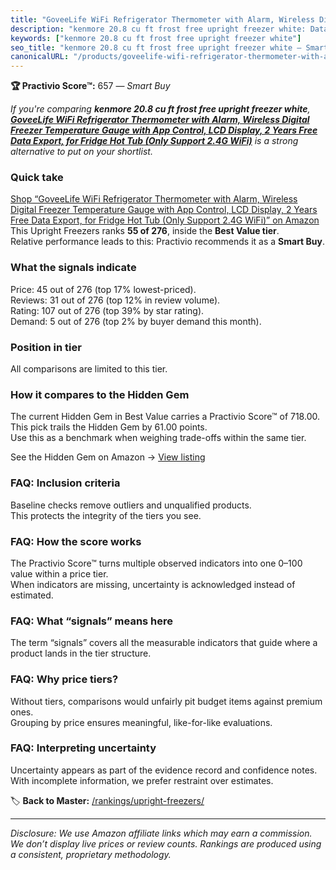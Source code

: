 ```yaml
---
title: "GoveeLife WiFi Refrigerator Thermometer with Alarm, Wireless Digital Freezer Temperature Gauge with App Control, LCD Display, 2 Years Free Data Export, for Fridge Hot Tub (Only Support 2.4G WiFi)"
description: "kenmore 20.8 cu ft frost free upright freezer white: Data-driven within Best Value ranking using the Practivio Score™. Positioned by quality, value, demand, fi…"
keywords: ["kenmore 20.8 cu ft frost free upright freezer white"]
seo_title: "kenmore 20.8 cu ft frost free upright freezer white — Smart Buy Best Value (2025)"
canonicalURL: "/products/goveelife-wifi-refrigerator-thermometer-with-alarm-wireless-digital-freezer-temperature-gauge-with-app-control-lcd-display-2-years-free-data-export-for-fridge-hot-tub-only-support-24g-wifi-B0CL9YZQLH/"
---
```


**🏆 Practivio Score™:** 657 — _Smart Buy_


*If you're comparing **kenmore 20.8 cu ft frost free upright freezer white**, **[GoveeLife WiFi Refrigerator Thermometer with Alarm, Wireless Digital Freezer Temperature Gauge with App Control, LCD Display, 2 Years Free Data Export, for Fridge Hot Tub (Only Support 2.4G WiFi)](https://www.amazon.com/dp/B0CL9YZQLH?tag=practivio-20)** is a strong alternative to put on your shortlist.*
### Quick take
[Shop “GoveeLife WiFi Refrigerator Thermometer with Alarm, Wireless Digital Freezer Temperature Gauge with App Control, LCD Display, 2 Years Free Data Export, for Fridge Hot Tub (Only Support 2.4G WiFi)” on Amazon](https://www.amazon.com/dp/B0CL9YZQLH?tag=practivio-20)
This Upright Freezers ranks **55 of 276**, inside the **Best Value tier**.  
Relative performance leads to this: Practivio recommends it as a **Smart Buy**.

### What the signals indicate
Price: 45 out of 276 (top 17% lowest-priced).  
Reviews: 31 out of 276 (top 12% in review volume).  
Rating: 107 out of 276 (top 39% by star rating).  
Demand: 5 out of 276 (top 2% by buyer demand this month).

### Position in tier
All comparisons are limited to this tier.

### How it compares to the Hidden Gem
The current Hidden Gem in Best Value carries a Practivio Score™ of 718.00.  
This pick trails the Hidden Gem by 61.00 points.  
Use this as a benchmark when weighing trade-offs within the same tier.  

See the Hidden Gem on Amazon → [View listing](https://www.amazon.com/dp/B00IR8H55A?tag=practivio-20)

### FAQ: Inclusion criteria
Baseline checks remove outliers and unqualified products.  
This protects the integrity of the tiers you see.

### FAQ: How the score works
The Practivio Score™ turns multiple observed indicators into one 0–100 value within a price tier.  
When indicators are missing, uncertainty is acknowledged instead of estimated.

### FAQ: What “signals” means here
The term “signals” covers all the measurable indicators that guide where a product lands in the tier structure.

### FAQ: Why price tiers?
Without tiers, comparisons would unfairly pit budget items against premium ones.  
Grouping by price ensures meaningful, like-for-like evaluations.

### FAQ: Interpreting uncertainty
Uncertainty appears as part of the evidence record and confidence notes.  
With incomplete information, we prefer restraint over estimates.


🏷️ **Back to Master:** [/rankings/upright-freezers/](/rankings/upright-freezers/)

---
_Disclosure: We use Amazon affiliate links which may earn a commission. We don’t display live prices or review counts. Rankings are produced using a consistent, proprietary methodology._
